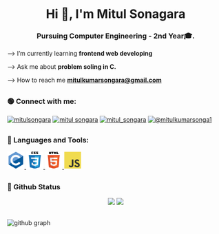 <h1 align="center">Hi 👋, I'm Mitul Sonagara</h1>
<h3 align="center">Pursuing Computer Engineering - 2nd Year🎓.</h3>

--> I’m currently learning **frontend web developing**

--> Ask me about **problem soling in C.**

--> How to reach me **mitulkumarsongara@gmail.com**
<h2></h2>

<h3 align="left">🟢 Connect with me:</h3>
<p align="left">

<a href="https://twitter.com/MitulSongara" target="blank"><img align="center" src="https://raw.githubusercontent.com/rahuldkjain/github-profile-readme-generator/master/src/images/icons/Social/twitter.svg" alt="mitulsongara" height="30" width="40" /></a>
<a href="https://linkedin.com/in/Mitul Songara" target="blank"><img align="center" src="https://raw.githubusercontent.com/rahuldkjain/github-profile-readme-generator/master/src/images/icons/Social/linked-in-alt.svg" alt="mitul songara" height="30" width="40" /></a>
<a href="https://instagram.com/mitul_songara" target="blank"><img align="center" src="https://raw.githubusercontent.com/rahuldkjain/github-profile-readme-generator/master/src/images/icons/Social/instagram.svg" alt="mitul_songara" height="30" width="40" /></a>
<a href="https://www.hackerrank.com/@mitulkumarsonga1" target="blank"><img align="center" src="https://raw.githubusercontent.com/rahuldkjain/github-profile-readme-generator/master/src/images/icons/Social/hackerrank.svg" alt="@mitulkumarsonga1" height="30" width="40" /></a>

</p>
<h2></h2>

<h3 align="left">🔴 Languages and Tools:</h3>
<p align="left"> <a href="https://www.cprogramming.com/" target="_blank" rel="noreferrer"> <img src="https://raw.githubusercontent.com/devicons/devicon/master/icons/c/c-original.svg" alt="c" width="40" height="40"/> </a> <a href="https://www.w3schools.com/css/" target="_blank" rel="noreferrer"> <img src="https://raw.githubusercontent.com/devicons/devicon/master/icons/css3/css3-original-wordmark.svg" alt="css3" width="40" height="40"/> </a> <a href="https://www.w3.org/html/" target="_blank" rel="noreferrer"> <img src="https://raw.githubusercontent.com/devicons/devicon/master/icons/html5/html5-original-wordmark.svg" alt="html5" width="40" height="40"/> </a> <a href="https://developer.mozilla.org/en-US/docs/Web/JavaScript" target="_blank" rel="noreferrer"> <img src="https://raw.githubusercontent.com/devicons/devicon/master/icons/javascript/javascript-original.svg" alt="javascript" width="40" height="40"/> </a> 
</p>
<h2></h2>

<h3 align="left"> 🔵 Github Status </h3>
<div align="center">
  <img width="48%" src="https://github-readme-stats.vercel.app/api?username=MitulSonagara&theme=midnight-purple&show_icons=true" />
  <img width="48%" src="https://github-readme-streak-stats.herokuapp.com/?user=MitulSonagara&theme=midnight-purple&show_icons=true" />
</div>
<h2></h2>

 ![github graph](https://activity-graph.herokuapp.com/graph?username=MitulSonagara&theme=react-dark&hide_border=true)
<br>
